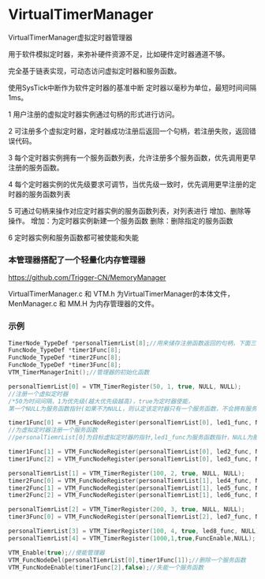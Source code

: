 # VirtualTimerManager
VirtualTimerManager虚拟定时器管理器

用于软件模拟定时器，来弥补硬件资源不足，比如硬件定时器通道不够。

完全基于链表实现，可动态访问虚拟定时器和服务函数。

使用SysTick中断作为软件定时器的基准中断
定时器以毫秒为单位，最短时间间隔1ms。

1  用户注册的虚拟定时器实例通过句柄的形式进行访问。

2  可注册多个虚拟定时器，定时器成功注册后返回一个句柄，若注册失败，返回错误代码。

3  每个定时器实例拥有一个服务函数列表，允许注册多个服务函数，优先调用更早注册的服务函数。

4  每个定时器实例的优先级要求可调节，当优先级一致时，优先调用更早注册的定时器的服务函数列表

5  可通过句柄来操作对应定时器实例的服务函数列表，对列表进行 增加、删除等操作。
      增加：为定时器实例新建一个服务函数
      删除：删除指定的服务函数
      
6  定时器实例和服务函数都可被使能和失能

### 本管理器搭配了一个轻量化内存管理器
https://github.com/Trigger-CN/MemoryManager

VirtualTimerManager.c 和 VTM.h 为VirtualTimerManager的本体文件，MenManager.c 和 MM.H 为内存管理器的文件。 

### 示例
```c 
TimerNode_TypeDef *personalTiemrList[8];//用来储存注册函数返回的句柄，下面三行也是这样
FuncNode_TypeDef *timer1Func[8];
FuncNode_TypeDef *timer2Func[8];
FuncNode_TypeDef *timer3Func[8];
VTM_TimerManagerInit();//管理器的初始化函数

personalTiemrList[0] = VTM_TimerRegister(50, 1, true, NULL, NULL);
//注册一个虚拟定时器
/*50为时间间隔，1为优先级(越大优先级越高)，true为定时器使能，
第一个NULL为服务函数指针(如果不为NULL，则认定该定时器只有一个服务函数，不会拥有服务函数列表)，第二个NULL为服务函数参数*/

timer1Func[0] = VTM_FuncNodeRegister(personalTiemrList[0], led1_func, NULL);
//为虚拟定时器注册一个服务函数
//personalTiemrList[0]为目标虚拟定时器的指针,led1_func为服务函数指针，NULL为服务函数的参数

timer1Func[1] = VTM_FuncNodeRegister(personalTiemrList[0], led2_func, NULL);
timer1Func[2] = VTM_FuncNodeRegister(personalTiemrList[0], led3_func, NULL);

personalTiemrList[1] = VTM_TimerRegister(100, 2, true, NULL, NULL);
timer2Func[0] = VTM_FuncNodeRegister(personalTiemrList[1], led4_func, NULL);
timer2Func[1] = VTM_FuncNodeRegister(personalTiemrList[1], led5_func, NULL);
timer2Func[2] = VTM_FuncNodeRegister(personalTiemrList[1], led6_func, NULL);

personalTiemrList[2] = VTM_TimerRegister(200, 3, true, NULL, NULL);
timer3Func[0] = VTM_FuncNodeRegister(personalTiemrList[2], led7_func, NULL);

personalTiemrList[3] = VTM_TimerRegister(100, 4, true, led8_func, NULL);
personalTiemrList[4] = VTM_TimerRegister(1000,1,true,FuncEnable,NULL);

VTM_Enable(true);//使能管理器
VTM_FuncNodeDel(personalTiemrList[0],timer1Func[1]);//删除一个服务函数
VTM_FuncNodeEnable(timer1Func[2],false);//失能一个服务函数
```
